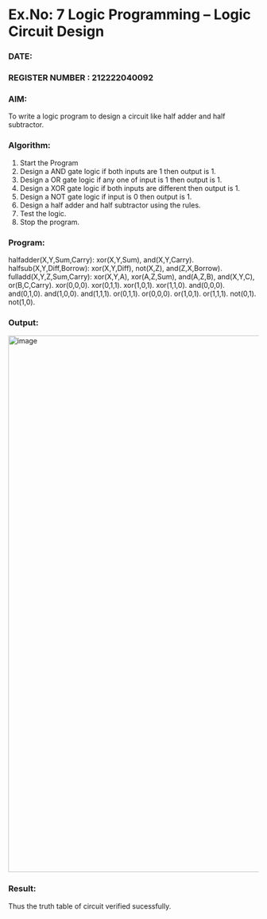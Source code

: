 # Ex.No: 7  Logic Programming –  Logic Circuit Design
### DATE:                                                                            
### REGISTER NUMBER : 212222040092
### AIM: 
To write a logic program to design a circuit like half adder and half subtractor.
###  Algorithm:
1. Start the Program
2. Design a AND gate logic if both inputs are 1 then output is 1.
3. Design a OR gate logic if any one of input is 1 then output is 1.
4. Design a XOR gate logic if both inputs are different then output is 1.
5. Design a NOT gate logic if input is 0 then output is 1.
6. Design a half adder and half subtractor using the rules.
7. Test the logic.
8. Stop the program.

### Program:

 halfadder(X,Y,Sum,Carry):
xor(X,Y,Sum),
 and(X,Y,Carry).
 halfsub(X,Y,Diff,Borrow):
xor(X,Y,Diff),
 not(X,Z),
 and(Z,X,Borrow).
 fulladd(X,Y,Z,Sum,Carry):
xor(X,Y,A),
 xor(A,Z,Sum),
 and(A,Z,B),
 and(X,Y,C),
 or(B,C,Carry).
 xor(0,0,0).
 xor(0,1,1).
 xor(1,0,1).
 xor(1,1,0).
 and(0,0,0).
 and(0,1,0).
 and(1,0,0).
 and(1,1,1).
 or(0,1,1).
 or(0,0,0).
 or(1,0,1).
 or(1,1,1).
 not(0,1).
 not(1,0).









### Output:
<img width="1920" height="1080" alt="image" src="https://github.com/user-attachments/assets/92b4d4fa-fc0b-439d-9ac7-d982b5b9a7c8" />




### Result:
Thus the truth table of circuit verified sucessfully.
